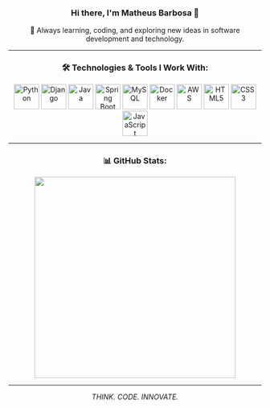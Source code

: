 <h3 align="center">Hi there, I'm Matheus Barbosa 👋</h3>

<div align="center">
  <p>🚀 Always learning, coding, and exploring new ideas in software development and technology.</p>
</div>

---

<h3 align="center">🛠️ Technologies & Tools I Work With:</h3>

<div align="center">
  <img width="50" src="https://cdn.jsdelivr.net/gh/devicons/devicon/icons/python/python-original.svg" alt="Python" title="Python" />
  <img width="50" src="https://cdn.jsdelivr.net/gh/devicons/devicon/icons/django/django-plain.svg" alt="Django" title="Django" />
  <img width="50" src="https://cdn.jsdelivr.net/gh/devicons/devicon/icons/java/java-original.svg" alt="Java" title="Java" />
  <img width="50" src="https://cdn.jsdelivr.net/gh/devicons/devicon/icons/spring/spring-original.svg" alt="Spring Boot" title="Spring Boot" />
  <img width="50" src="https://cdn.jsdelivr.net/gh/devicons/devicon/icons/mysql/mysql-original.svg" alt="MySQL" title="MySQL" />
  <img width="50" src="https://cdn.jsdelivr.net/gh/devicons/devicon/icons/docker/docker-plain-wordmark.svg" alt="Docker" title="Docker" />
  <img width="50" src="https://upload.wikimedia.org/wikipedia/commons/9/93/Amazon_Web_Services_Logo.svg" alt="AWS" title="AWS" />
  <img width="50" src="https://cdn.jsdelivr.net/gh/devicons/devicon/icons/html5/html5-original.svg" alt="HTML5" title="HTML5" />
  <img width="50" src="https://cdn.jsdelivr.net/gh/devicons/devicon/icons/css3/css3-original.svg" alt="CSS3" title="CSS3" />
  <img width="50" src="https://cdn.jsdelivr.net/gh/devicons/devicon/icons/javascript/javascript-original.svg" alt="JavaScript" title="JavaScript" />
</div>

---

<h3 align="center">📊 GitHub Stats:</h3>

<div align="center">
  <img width="400" src="https://github-readme-stats-psi-hazel.vercel.app/api/top-langs/?username=MatheusBarbosaSE&layout=compact&langs_count=8&theme=tokyonight&hide_border=true&exclude_repo=github-readme-stats&hide=procfile,shell,batchfile,makefile,dockerfile,yaml,scss,less,xml,json,toml,ini,properties,plaintext,markdown&cache_seconds=3600" />
</div>

---

<p align="center"><i>THINK. CODE. INNOVATE.</i></p>
